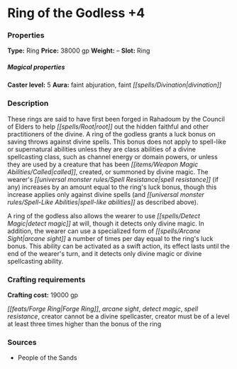 ﻿---
Title: "Ring of the Godless +4"
Type: "Ring"
Price: "38000 gp"
Weight: "–"
Slot: "Ring"
Caster level: "5"
Aura: "faint abjuration, faint divination"
Description: |
  "These rings are said to have first been forged in Rahadoum by the Council of Elders to help root out the hidden faithful and other practitioners of the divine. A _ring of the godless_ grants a luck bonus on saving throws against divine spells. This bonus does not apply to spell-like or supernatural abilities unless they are class abilities of a divine spellcasting class, such as channel energy or domain powers, or unless they are used by a creature that has been called, created, or summoned by divine magic. The wearer's spell resistance (if any) increases by an amount equal to the ring's luck bonus, though this increase applies only against divine spells (and spell-like abilities as described above).
  A _ring of the godless_ also allows the wearer to use _detect magic_ at will, though it detects only divine magic. In addition, the wearer can use a specialized form of _arcane sight_ a number of times per day equal to the ring's luck bonus. This ability can be activated as a swift action, its effect lasts until the end of the wearer's turn, and it detects only divine magic or divine spellcasting ability."
Crafting cost: "19000 gp"
Sources: "['People of the Sands']"
---

# Ring of the Godless +4

### Properties

**Type:** Ring **Price:** 38000 gp **Weight:** – **Slot:** Ring

##### Magical properties

**Caster level:** 5 **Aura:** faint abjuration, faint _[[spells/Divination|divination]]_

### Description

These rings are said to have first been forged in Rahadoum by the Council of Elders to help _[[spells/Root|root]]_ out the hidden faithful and other practitioners of the divine. A ring of the godless grants a luck bonus on saving throws against divine spells. This bonus does not apply to spell-like or supernatural abilities unless they are class abilities of a divine spellcasting class, such as channel energy or domain powers, or unless they are used by a creature that has been _[[items/Weapon Magic Abilities/Called|called]]_, created, or summoned by divine magic. The wearer's _[[universal monster rules/Spell Resistance|spell resistance]]_ (if any) increases by an amount equal to the ring's luck bonus, though this increase applies only against divine spells (and _[[universal monster rules/Spell-Like Abilities|spell-like abilities]]_ as described above).

A ring of the godless also allows the wearer to use _[[spells/Detect Magic|detect magic]]_ at will, though it detects only divine magic. In addition, the wearer can use a specialized form of _[[spells/Arcane Sight|arcane sight]]_ a number of times per day equal to the ring's luck bonus. This ability can be activated as a swift action, its effect lasts until the end of the wearer's turn, and it detects only divine magic or divine spellcasting ability.

### Crafting requirements

**Crafting cost:** 19000 gp

_[[feats/Forge Ring|Forge Ring]]_, _arcane sight_, _detect magic_, _spell resistance_, creator cannot be a divine spellcaster, creator must be of a level at least three times higher than the bonus of the ring

### Sources

* People of the Sands